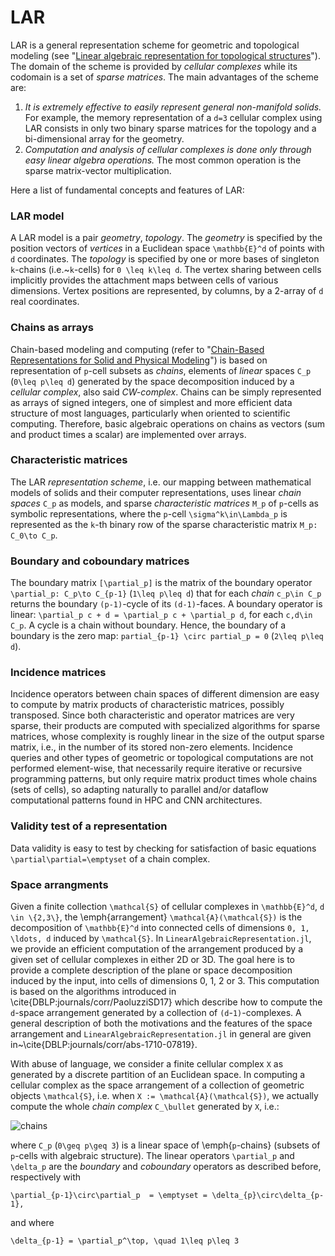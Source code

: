 # LAR

LAR is a general representation scheme for geometric and topological
modeling (see "[Linear algebraic representation for topological structures](http://dx.doi.org/10.1016/j.cad.2013.08.044)").
The domain of the scheme is provided by *cellular complexes*
while its codomain is a set of *sparse matrices*.
The main advantages of the scheme are:
1. *It is extremely effective to easily represent general non-manifold solids.*
    For example, the memory representation of a ``d=3`` cellular complex using LAR consists in only two binary sparse matrices for the topology and a bi-dimensional array for the geometry.
2. *Computation and analysis of cellular complexes is done only through easy linear algebra operations.*
    The most common operation is the sparse matrix-vector multiplication.
    
Here a list of fundamental concepts and features of LAR: 

### LAR model
A LAR model is a pair *geometry*, *topology*. 
The *geometry* is specified by the position vectors of *vertices* in a Euclidean 
space ``\mathbb{E}^d`` of points with ``d`` coordinates. The *topology* is specified by one 
or more bases of singleton ``k``-chains (i.e.~``k``-cells) for ``0 \leq k\leq d``. 
The vertex sharing between cells implicitly provides the attachment maps between 
cells of various dimensions. Vertex positions are represented, by columns, by a 
2-array of ``d`` real coordinates.

### Chains as arrays
Chain-based modeling and computing (refer to "[Chain-Based Representations for Solid and Physical Modeling](https://arxiv.org/pdf/0812.3249.pdf)") 
is based on representation of ``p``-cell subsets as *chains*, elements of *linear* spaces ``C_p``
(``0\leq p\leq d``) generated by the space decomposition induced by a *cellular complex*,
also said *CW-complex*. Chains can be simply represented as arrays of signed integers,
one of simplest and more efficient data structure of most languages, particularly when
oriented to scientific computing. Therefore, basic algebraic operations on chains as 
vectors (sum and product times a scalar) are implemented over arrays.

### Characteristic matrices
The LAR *representation scheme*, i.e. our 
mapping between mathematical models of solids and their computer representations,
uses linear *chain spaces* ``C_p`` as models, and sparse *characteristic matrices*
``M_p`` of ``p``-cells as symbolic representations, where the ``p``-cell ``\sigma^k\in\Lambda_p``
is represented as the ``k``-th binary row of the sparse characteristic matrix ``M_p: C_0\to C_p``.

### Boundary and coboundary matrices
The boundary matrix ``[\partial_p]`` is the matrix of the boundary operator 
``\partial_p: C_p\to C_{p-1}`` (``1\leq p\leq d``) that for each *chain* ``c_p\in C_p`` 
returns the boundary ``(p-1)``-cycle of its ``(d-1)``-faces. A boundary operator is linear: 
``\partial_p c + d = \partial_p c + \partial_p d``, for each ``c,d\in C_p``. A cycle is a 
chain without boundary. Hence, the boundary of a boundary is the zero map: 
``partial_{p-1} \circ partial_p = 0`` (``2\leq p\leq d``).

### Incidence matrices
Incidence operators between chain spaces of different dimension are easy to compute
by matrix products of characteristic matrices, possibly transposed.
Since both characteristic and operator matrices are very sparse, their products are computed 
with specialized algorithms for sparse matrices, whose complexity is roughly linear in the size 
of the output sparse matrix, i.e., in the number of its stored non-zero elements.
Incidence queries and other types of geometric or topological computations are not 
performed element-wise, that necessarily require iterative or recursive programming patterns, 
but only require matrix product times whole chains (sets of cells), so adapting naturally to
parallel and/or dataflow computational patterns found in HPC and CNN architectures.

### Validity test of a representation
Data validity is easy to test by checking for satisfaction of basic equations 
``\partial\partial=\emptyset`` of a chain complex.

### Space arrangments
Given a finite collection ``\mathcal{S}`` of cellular complexes in ``\mathbb{E}^d``,
``d \in \{2,3\}``, the \emph{arrangement} ``\mathcal{A}(\mathcal{S})`` is the
decomposition of ``\mathbb{E}^d`` into connected cells of dimensions ``0, 1, \ldots, d`` 
induced by ``\mathcal{S}``. In `LinearAlgebraicRepresentation.jl`, we provide an efficient computation
of the arrangement produced by a given set of cellular complexes in either 2D or 3D. 
The goal here is to provide a complete description of the plane or space decomposition 
induced by the input, into cells of dimensions 0, 1, 2 or 3. This computation is based 
on the algorithms introduced in \cite{DBLP:journals/corr/PaoluzziSD17} which describe how 
to compute the ``d``-space arrangement generated by a collection of ``(d``-``1)``-complexes. 
A general description of both the motivations and the features of the space arrangement 
and `LinearAlgebraicRepresentation.jl` in general are given in~\cite{DBLP:journals/corr/abs-1710-07819}.

With abuse of language, we consider a finite cellular complex ``X`` as generated by a discrete 
partition of an Euclidean space. In computing a cellular complex as the space arrangement of 
a collection of geometric objects ``\mathcal{S}``, i.e. when  ``X := \mathcal{A}(\mathcal{S})``, 
we actually compute the whole *chain complex* ``C_\bullet`` generated by ``X``, i.e.:

![chains](./images/chains.jpg)

where ``C_p`` (``0\geq p\geq 3``) is a linear space of \emph{``p``-chains} (subsets of ``p``-cells 
with algebraic structure). The linear operators ``\partial_p`` and ``\delta_p`` are the *boundary* 
and *coboundary* operators as described before, respectively with

``\partial_{p-1}\circ\partial_p  = \emptyset = \delta_{p}\circ\delta_{p-1},``

and where 

``\delta_{p-1} = \partial_p^\top, \quad 1\leq p\leq 3``

